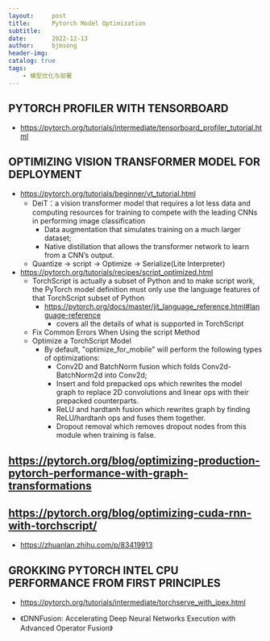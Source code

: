 ```yaml
---
layout:     post
title:      Pytorch Model Optimization
subtitle:   
date:       2022-12-13
author:     bjmsong
header-img: 
catalog: true
tags:
    - 模型优化与部署 
---
```

## PYTORCH PROFILER WITH TENSORBOARD
- https://pytorch.org/tutorials/intermediate/tensorboard_profiler_tutorial.html

## OPTIMIZING VISION TRANSFORMER MODEL FOR DEPLOYMENT
- https://pytorch.org/tutorials/beginner/vt_tutorial.html
    - DeiT：a vision transformer model that requires a lot less data and computing resources for training to compete with the leading CNNs in performing image classification
        - Data augmentation that simulates training on a much larger dataset;
        - Native distillation that allows the transformer network to learn from a CNN’s output.
    - Quantize -> script -> Optimize -> Serialize(Lite Interpreter)
- https://pytorch.org/tutorials/recipes/script_optimized.html
    - TorchScript is actually a subset of Python and to make script work, the PyTorch model definition must only use the language features of that TorchScript subset of Python
        - https://pytorch.org/docs/master/jit_language_reference.html#language-reference
            - covers all the details of what is supported in TorchScript
    - Fix Common Errors When Using the script Method
    - Optimize a TorchScript Model
        - By default, "optimize_for_mobile" will perform the following types of optimizations:
            - Conv2D and BatchNorm fusion which folds Conv2d-BatchNorm2d into Conv2d;
            - Insert and fold prepacked ops which rewrites the model graph to replace 2D convolutions and linear ops with their prepacked counterparts.
            - ReLU and hardtanh fusion which rewrites graph by finding ReLU/hardtanh ops and fuses them together.
            - Dropout removal which removes dropout nodes from this module when training is false. 
            
## https://pytorch.org/blog/optimizing-production-pytorch-performance-with-graph-transformations

## https://pytorch.org/blog/optimizing-cuda-rnn-with-torchscript/
- https://zhuanlan.zhihu.com/p/83419913

## GROKKING PYTORCH INTEL CPU PERFORMANCE FROM FIRST PRINCIPLES
- https://pytorch.org/tutorials/intermediate/torchserve_with_ipex.html

- 《DNNFusion: Accelerating Deep Neural Networks Execution with Advanced Operator Fusion》